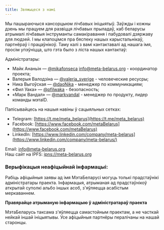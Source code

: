 ```yaml
---
title: Звяжыцеся з намі
---
```

Мы пашыраючыся кансорцыюм лічбавых ініцыятыў. Заўжды і кожны
дзень мы працуем для развіцця лічбавых прыладаў, каб беларусы атрымалі лічбавыя
інструманты самакіравання і пабудовалі дзяржаву для людзей. І мы клапоцімся пра
бяспеку нашых карыстальнікаў, партнёраў і працаўнікоў. Таму калі з вамі
кантактавалі ад нашага імя, просім упэўніцца, што гэта было з ліста
нашых кантактаў:

 
Адміністратары:

- Майк Ананьін — [@mikafonseca](https://t.me/mikafonseca) info@meta-belarus.org - координатор проекта;
- Валерыя Валодзіна — [@valeria_sverige](https://t.me/valeria_sverige) - человеческие ресусры;
- Ника Выгоўская — [@daoNika](https://t.me/daoNika) - менеджер по коммуникациям;
- «Фил Уака» — [@pfilwaka](https://t.me/pfilwaka) - безопасность;
- «Марк Вандал» — [@markvandal](https://t.me/markvandal) - менеджер по продукту, лидер команды мэтаID.

Папісывайцесь на нашыя навіны ў сацыяльных сетках:

 - Telegram: [https://t.me/meta_belarus](https://t.me/meta_belarus)
 - Facebook: [https://www.facebook.com/metaBelarus](https://www.facebook.com/metaBelarus)
 - LinkedIn: [https://www.linkedin.com/company/meta-belarus](https://www.linkedin.com/company/meta-belarus/)
 
Email: info@meta-belarus.org   
Наш сайт на IPFS: [ipns://meta-belarus.org](ipns://meta-belarus.org)

### Верыфікацыя неафіцыйнай інфармацыі:

Рабіць афіцыйныя заявы ад імя МэтаБеларусі могуць толькі прадстаўнікі адміністратары праекта. Інфармацыя, атрыманая ад прадстаўнікоў аткрытай суполкі альбо іншых асоб, з'яўляецца асабістым меркаваннем.

**Правярайце атрыманую інфармацыю ў адміністратараў праекта**

МэтаБеларусь таксама з'яўляецца самастойным праектам, а не часткай нейкай іншай ініцыятывы. Усе афіцыйныя партнёры пералічаны на нашай старонцы. 
